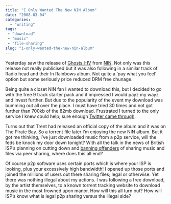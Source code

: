 ```yaml
---
title: "I Only Wanted The New NIN Album"
date: "2008-03-04"
categories:
  - "writing"
tags:
 - "download"
 - "music"
 - "file-sharing"
slug: "i-only-wanted-the-new-nin-album"
---
```


Yesterday saw the release of [Ghosts I-IV](https://ghosts.nin.com/) from [NIN](https://nin.com/). Not only was this release not really publicised but it was also following in a similar track of Radio head and their In Rainbows album. Not quite a ‘pay what you feel’ option but some seriously price reduced DRM free chunage.

Being quite a closet NIN fan I wanted to download this, but I decided to go with the free 9 track starter pack and if impressed I would payz my wayz and invest further. But due to the popularity of the event my download was bumming out all over the place. I must have tried 30 times and not got further than 700kb of the 82mb download. Frustrated I turned to the only service I knew could help; sure enough [Twitter came through](https://twitter.com/evansims/statuses/766160910).

Turns out that Trent had released an official copy of the album and it was on The Pirate Bay. So a torrent file later I’m enjoying the new NIN album. But it got me thinking, I’ve just downloaded music from a p2p service, will the feds be knock my door down tonight?
With all the talk in the news of British ISP’s planning on cutting down and [banning offenders](https://news.bbc.co.uk/1/hi/business/7240234.stm) of sharing music and files via peer sharing, where does this all end?

Of course p2p software uses certain ports which is where your ISP is looking, plus your excessively high bandwidth! I opened up those ports and joined the millions of users out there sharing files; legal or otherwise. Yet there was nothing illegal about my actions. I was following a free download, by the artist themselves, to a known torrent tracking website to download music in the most frowned upon manor. How will this all turn out?
How will ISP’s know what is legal p2p sharing versus the illegal side?
